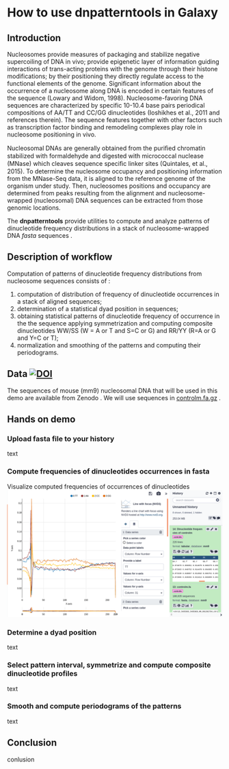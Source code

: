 
# How to use dnpatterntools in Galaxy
## Introduction
 Nucleosomes provide measures of packaging and stabilize negative supercoiling of DNA in vivo; provide epigenetic layer of information guiding interactions of trans-acting proteins with the genome through their histone modifications; by their positioning they directly regulate access to the functional elements of the genome. Significant information about the occurrence of a nucleosome along DNA is encoded in certain features of the sequence (Lowary and Widom, 1998). Nucleosome-favoring DNA sequences are characterized by specific 10-10.4 base pairs periodical compositions of AA/TT and CC/GG dinucleotides (Ioshikhes et al., 2011 and references therein). The sequence features  together with other factors such as transcription factor binding and remodeling complexes play role in nucleosome positioning in vivo. 

 Nucleosomal DNAs are generally obtained from the puriﬁed chromatin stabilized with formaldehyde and digested with micrococcal nuclease (MNase) which cleaves sequence speciﬁc linker sites (Quintales, et al., 2015). To determine the nucleosome occupancy and positioning information from the MNase-Seq data, it is aligned to the reference genome of the organism under study. Then, nucleosomes positions and occupancy are determined from peaks resulting from the alignment and nucleosome-wrapped (nucleosomal) DNA  sequences can be extracted from those genomic locations.  

 The __dnpatterntools__ provide utilities to compute and analyze patterns of dinucleotide frequency distributions in a stack of nucleosome-wrapped DNA *fasta* sequences .

## Description of workflow
Computation of patterns of dinucleotide frequency distributions from nucleosome sequences consists of :
1. computation of distribution of frequency of dinucleotide occurrences in a stack of aligned sequences; 
2. determination of a statistical dyad position in sequences; 
3. obtaining statistical patterns of dinucleotide frequency of occurrence in the the sequence applying symmetrization  and computing composite dinucleotides WW/SS (W = A or T and S=C or G) and RR/YY (R=A or G and Y=C or T);
4. normalization and smoothing of the patterns and computing their periodograms.

## Data [![DOI](https://zenodo.org/badge/DOI/10.5281/zenodo.3813510.svg)](https://doi.org/10.5281/zenodo.3813510) 

The  sequences of mouse (mm9) nucleosomal DNA that will be used in this demo are available from Zenodo . We will use sequences in [controlm.fa.gz](https://doi.org/10.5281/zenodo.3813510) .

## Hands on demo

### Upload fasta file to your history

text

### Compute frequencies of dinucleotides occurrences in fasta 
Visualize computed frequencies of occurrences of dinucleotides
![Fig1](https://github.com/erinijapranckeviciene/dnpatterntools/blob/master/tools-extra/tutimg/Fig1.PNG "Frequency profiles of dinucleotides")
### Determine a dyad position 
text
### Select pattern interval, symmetrize and compute composite dinucleotide profiles
text
### Smooth and compute periodograms of the patterns 
text

## Conclusion
conlusion
